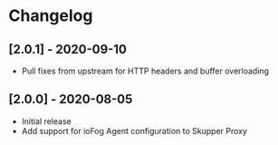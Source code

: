 # Changelog

## [2.0.1] - 2020-09-10

* Pull fixes from upstream for HTTP headers and buffer overloading

## [2.0.0] - 2020-08-05

* Initial release
* Add support for ioFog Agent configuration to Skupper Proxy
